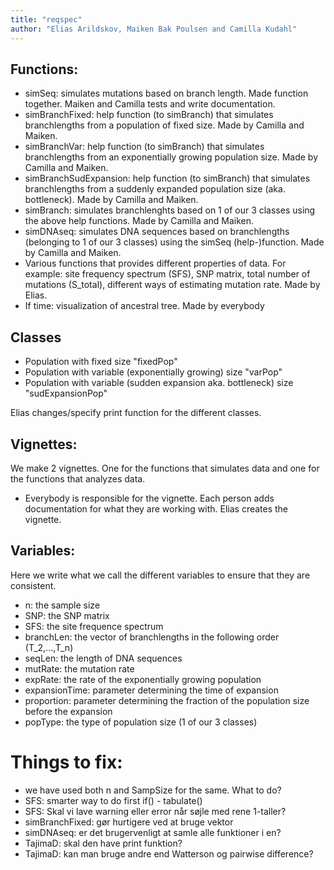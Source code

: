 ```yaml
---
title: "reqspec"
author: "Elias Arildskov, Maiken Bak Poulsen and Camilla Kudahl"
---
```



## Functions:
- simSeq: simulates mutations based on branch length. Made function together. Maiken and Camilla tests and write documentation.
- simBranchFixed: help function (to simBranch) that simulates branchlengths from a population of fixed size. Made by Camilla and Maiken.
- simBranchVar: help function (to simBranch) that simulates branchlengths from an exponentially growing population size. Made by Camilla and Maiken.
- simBranchSudExpansion: help function (to simBranch) that simulates branchlengths from a suddenly expanded population size (aka. bottleneck). Made by Camilla and Maiken.
- simBranch: simulates branchlenghts based on 1 of our 3 classes using the above help functions. Made by Camilla and Maiken.
- simDNAseq: simulates DNA sequences based on branchlengths (belonging to 1 of our 3 classes) using the simSeq (help-)function. Made by Camilla and Maiken.
- Various functions that provides different properties of data. For example: site frequency spectrum (SFS), SNP matrix, total number of mutations (S_total), different ways of estimating mutation rate. Made by Elias.
- If time: visualization of ancestral tree. Made by everybody


## Classes
- Population with fixed size "fixedPop"
- Population with variable (exponentially growing) size "varPop"
- Population with variable (sudden expansion aka. bottleneck) size "sudExpansionPop"

Elias changes/specify print function for the different classes.

## Vignettes:

We make 2 vignettes. One for the functions that simulates data and one for the functions that analyzes data.
- Everybody is responsible for the vignette. Each person adds documentation for what they are working with. Elias creates the vignette.


## Variables:
Here we write what we call the different variables to ensure that they are consistent.

- n: the sample size
- SNP: the SNP matrix
- SFS: the site frequence spectrum
- branchLen: the vector of branchlengths in the following order (T_2,...,T_n)
- seqLen: the length of DNA sequences
- mutRate: the mutation rate 
- expRate: the rate of the exponentially growing population
- expansionTime: parameter determining the time of expansion
- proportion: parameter determining the fraction of the population size before the expansion
- popType: the type of population size (1 of our 3 classes)


# Things to fix:
- we have used both n and SampSize for the same. What to do?
- SFS: smarter way to do first if() - tabulate()
- SFS: Skal vi lave warning eller error når søjle med rene 1-taller?
- simBranchFixed: gør hurtigere ved at bruge vektor
- simDNAseq: er det brugervenligt at samle alle funktioner i en?
- TajimaD: skal den have print funktion?
- TajimaD: kan man bruge andre end Watterson og pairwise difference?
